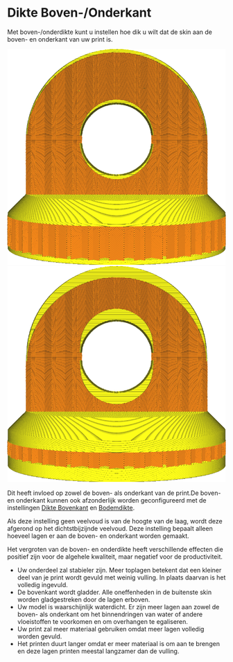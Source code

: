 Dikte Boven-/Onderkant
====
Met boven-/onderdikte kunt u instellen hoe dik u wilt dat de skin aan de boven- en onderkant van uw print is.

<!--screenshot {
"image_path": "top_bottom_thickness_0.8.png",
"modellen": [{"script": "stamp.scad"}],
"camerapositie": [0, 203, 30],
"instellingen": {
    "wall_line_count": 0,
    "top_bottom_thickness": 0,8
},
"kleuren": 64
}-->
<!--screenshot {
"image_path": "top_bottom_thickness_3.png",
"modellen": [{"script": "stamp.scad"}],
"camerapositie": [0, 203, 30],
"instellingen": {
    "wall_line_count": 0,
    "top_bottom_thickness": 3
},
"kleuren": 64
}-->

![Normale dikte boven/onder](../../../articles/images/top_bottom_thickness_0.8.png)
![Aanzienlijk dikkere boven- en onderkant](../../../articles/images/top_bottom_thickness_3.png)

Dit heeft invloed op zowel de boven- als onderkant van de print.De boven- en onderkant kunnen ook afzonderlijk worden geconfigureerd met de instellingen [Dikte Bovenkant](top_thickness.md) en [Bodemdikte](bottom_thickness.md).

Als deze instelling geen veelvoud is van de hoogte van de laag, wordt deze afgerond op het dichtstbijzijnde veelvoud. Deze instelling bepaalt alleen hoeveel lagen er aan de boven- en onderkant worden gemaakt.

Het vergroten van de boven- en onderdikte heeft verschillende effecten die positief zijn voor de algehele kwaliteit, maar negatief voor de productiviteit.
* Uw onderdeel zal stabieler zijn. Meer toplagen betekent dat een kleiner deel van je print wordt gevuld met weinig vulling. In plaats daarvan is het volledig ingevuld.
* De bovenkant wordt gladder. Alle oneffenheden in de buitenste skin worden gladgestreken door de lagen erboven.
* Uw model is waarschijnlijk waterdicht. Er zijn meer lagen aan zowel de boven- als onderkant om het binnendringen van water of andere vloeistoffen te voorkomen en om overhangen te egaliseren.
* Uw print zal meer materiaal gebruiken omdat meer lagen volledig worden gevuld.
* Het printen duurt langer omdat er meer materiaal is om aan te brengen en deze lagen printen meestal langzamer dan de vulling.